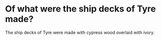 # Of what were the ship decks of Tyre made?

The ship decks of Tyre were made with cypress wood overlaid with ivory.
